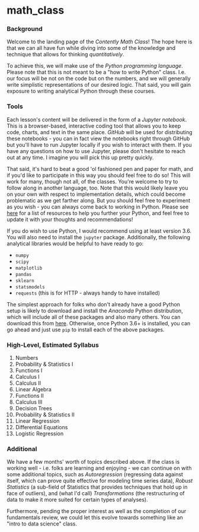 # math_class

### Background

Welcome to the landing page of the _Contently Math Class_! The hope here is that we can all have fun while diving into some of the knowledge and technique that allows for thinking _quantitatively_.

To achieve this, we will make use of the _Python programming language_. Please note that this is not meant to be a "how to write Python" class. I.e. our focus will be not on the code but on the numbers, and we will generally write simplistic representations of our desired logic. That said, you will gain exposure to writing analytical Python through these courses. 

### Tools

Each lesson's content will be delivered in the form of a _Jupyter notebook_. This is a browser-based, interactive coding tool that allows you to keep code, charts, and text in the same place. _GitHub_ will be used for distributing these notebooks - you can in fact view the notebooks right through GitHub but you'll have to run Jupyter locally if you wish to interact with them. If you have any questions on how to use Jupyter, please don't hesitate to reach out at any time. I imagine you will pick this up pretty quickly.

That said, it's hard to beat a good 'ol fashioned pen and paper for math, and if you'd like to participate in this way you should feel free to do so! This will work for many, though not all, of the classes. You're welcome to try to follow along in another language, too. Note that this would likely leave you on your own with respect to implementation details, which could become problematic as we get farther along. But you should feel free to experiment as you wish - you can always come back to working in Python. Please see [here](https://github.com/lermana/math_class/blob/master/python_resources.md) for a list of resources to help you further your Python, and feel free to update it with your thoughts and recommendations!

If you do wish to use Python, I would recommend using at least version 3.6. You will also need to install the `jupyter` package. Additionally, the following analytical libraries would be helpful to have ready to go:
- `numpy`
- `scipy`
- `matplotlib`
- `pandas`
- `sklearn`
- `statsmodels`
- `requests` (this is for HTTP - always handy to have installed)

The simplest approach for folks who don't already have a good Python setup is likely to download and install the _Anaconda_ Python distribution, which will include all of these packages and also many others. You can download this from [here](https://www.google.com/url?q=https%3A%2F%2Frepo.continuum.io%2Farchive%2FAnaconda3-2018.12-MacOSX-x86_64.pkg&sa=D&ust=1547655216810000&usg=AFQjCNE5LRmMSVTwl_SzMrp3iGGaA-Maaw). Otherwise, once Python 3.6+ is installed, you can go ahead and just use `pip` to install each of the above packages.

### High-Level, Estimated Syllabus

1. Numbers
2. Probability & Statistics I
3. Functions I
4. Calculus I
5. Calculus II
6. Linear Algebra
7. Functions II
8. Calculus III
9. Decision Trees
10. Probability & Statistics II
11. Linear Regression
12. Differential Equations
13. Logistic Regression

### Additional

We have a few months' worth of topics described above. If the class is working well - i.e. folks are learning and enjoying - we can continue on with some additional topics, such as _Autoregression_ (regressing data against itself, which can prove quite effective for modeling time series data), _Robust Statistics_ (a sub-field of Statistics that provides techniques that hold up in face of outliers), and (what I'd call) _Transformations_ (the restructuring of data to make it more suited for certain types of analyses).

Furthermore, pending the proper interest as well as the completion of our fundamentals review, we could let this evolve towards something like an "intro to data science" class.
